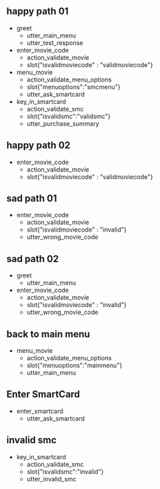 ## happy path 01
* greet
  - utter_main_menu
  - utter_test_response
* enter_movie_code
  - action_validate_movie
  - slot{"isvalidmoviecode" : "validmoviecode"}
* menu_movie
  - action_validate_menu_options
  - slot{"menuoptions":"smcmenu"}
  - utter_ask_smartcard
* key_in_smartcard
  - action_validate_smc
  - slot{"isvalidsmc":"validsmc"}
  - utter_purchase_summary

## happy path 02
* enter_movie_code
  - action_validate_movie
  - slot{"isvalidmoviecode" : "validmoviecode"}

## sad path 01
* enter_movie_code
  - action_validate_movie
  - slot{"isvalidmoviecode" : "invalid"}
  - utter_wrong_movie_code

## sad path 02
* greet
  - utter_main_menu
* enter_movie_code
  - action_validate_movie
  - slot{"isvalidmoviecode" : "invalid"}
  - utter_wrong_movie_code

## back to main menu
* menu_movie
  - action_validate_menu_options
  - slot{"menuoptions":"mainmenu"}
  - utter_main_menu

## Enter SmartCard
* enter_smartcard
  - utter_ask_smartcard

## invalid smc
* key_in_smartcard
  - action_validate_smc
  - slot{"isvalidsmc":"invalid"}
  - utter_invalid_smc
